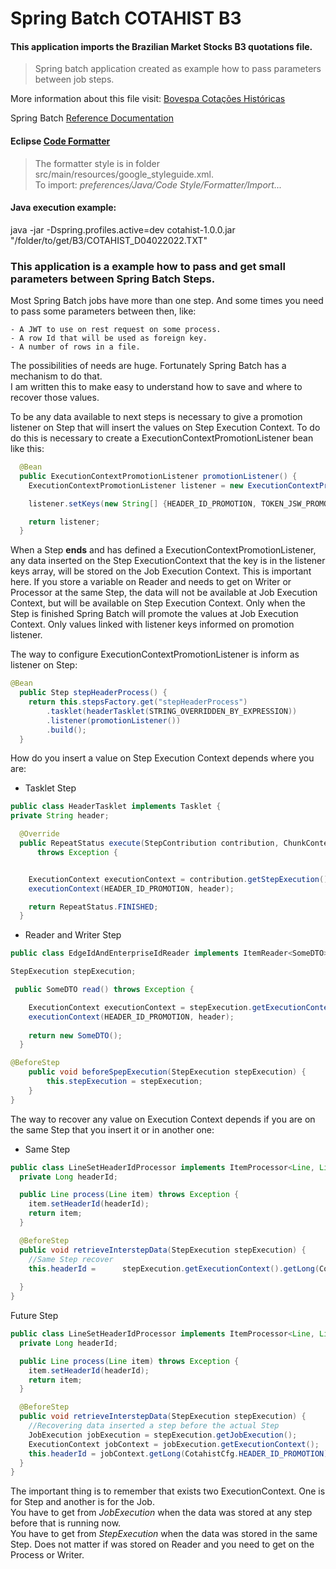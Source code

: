 # Spring Batch COTAHIST B3  

#### This application imports the Brazilian Market Stocks B3 quotations file.   

> Spring batch application created as example how to pass parameters between job steps.   

More information about this file visit: [Bovespa Cotações Históricas](https://www.b3.com.br/pt_br/market-data-e-indices/servicos-de-dados/market-data/historico/mercado-a-vista/cotacoes-historicas/)

Spring Batch [Reference Documentation](https://docs.spring.io/spring-batch/docs/current-SNAPSHOT/reference/html/index-single.html)

#### Eclipse [Code Formatter](https://github.com/google/styleguide/blob/gh-pages/eclipse-java-google-style.xml)   
> The formatter style is in folder src/main/resources/google_styleguide.xml.   
To import: _preferences/Java/Code Style/Formatter/Import..._   


#### Java execution example:   
java -jar -Dspring.profiles.active=dev cotahist-1.0.0.jar "/folder/to/get/B3/COTAHIST_D04022022.TXT"

### This application is a example how to pass and get small parameters between Spring Batch Steps.

Most Spring Batch jobs have more than one step. And some times you need to pass some parameters between then, like:   

	- A JWT to use on rest request on some process.   
	- A row Id that will be used as foreign key.   
	- A number of rows in a file.   

The possibilities of needs are huge. Fortunately Spring Batch has a mechanism to do that.   
I am written this to make easy to understand how to save and where to recover those values.

To be any data available to next steps is necessary to give a promotion listener on Step that will insert the values on Step Execution Context. To do do this is necessary to create a ExecutionContextPromotionListener bean like this:

```java
  @Bean
  public ExecutionContextPromotionListener promotionListener() {
    ExecutionContextPromotionListener listener = new ExecutionContextPromotionListener();

    listener.setKeys(new String[] {HEADER_ID_PROMOTION, TOKEN_JSW_PROMOTION});

    return listener;
  }
```

When a Step **ends** and has defined a ExecutionContextPromotionListener, any data inserted on the Step ExecutionContext that the key is in the listener keys array, will be stored on the Job Execution Context. This is important here. If you store a variable on Reader and needs to get on Writer or Processor at the same Step, the data will not be available at Job Execution Context, but will be available on Step Execution Context. Only when the Step is finished Spring Batch will promote the values at Job Execution Context. Only values linked with listener keys informed on promotion listener.

The way to configure ExecutionContextPromotionListener is inform as listener on Step:

```java
@Bean
  public Step stepHeaderProcess() {
    return this.stepsFactory.get("stepHeaderProcess")
        .tasklet(headerTasklet(STRING_OVERRIDDEN_BY_EXPRESSION))
        .listener(promotionListener()) 
        .build();
  }
```

How do you insert a value on Step Execution Context depends where you are:
* Tasklet Step

```java
public class HeaderTasklet implements Tasklet {
private String header;

  @Override
  public RepeatStatus execute(StepContribution contribution, ChunkContext chunkContext)
      throws Exception {


    ExecutionContext executionContext = contribution.getStepExecution().getExecutionContext();
    executionContext(HEADER_ID_PROMOTION, header);

    return RepeatStatus.FINISHED;
  }
```


* Reader and Writer Step

```java
public class EdgeIdAndEnterpriseIdReader implements ItemReader<SomeDTO> {

StepExecution stepExecution;

 public SomeDTO read() throws Exception {

    ExecutionContext executionContext = stepExecution.getExecutionContext();
    executionContext(HEADER_ID_PROMOTION, header);
    
    return new SomeDTO();
  }

@BeforeStep
    public void beforeSpepExecution(StepExecution stepExecution) {
        this.stepExecution = stepExecution;
    }
}
```

The way to recover any value on Execution Context depends if you are on the same Step that you insert it or in another one:

* Same Step

```java
public class LineSetHeaderIdProcessor implements ItemProcessor<Line, Line> {
  private Long headerId;

  public Line process(Line item) throws Exception {
    item.setHeaderId(headerId);
    return item;
  }

  @BeforeStep
  public void retrieveInterstepData(StepExecution stepExecution) {
    //Same Step recover
    this.headerId = 	 stepExecution.getExecutionContext().getLong(CotahistCfg.HEADER_ID_PROMOTION);
    
  }
}
```

Future Step

```java
public class LineSetHeaderIdProcessor implements ItemProcessor<Line, Line> {
  private Long headerId;

  public Line process(Line item) throws Exception {
    item.setHeaderId(headerId);
    return item;
  }

  @BeforeStep
  public void retrieveInterstepData(StepExecution stepExecution) {
    //Recovering data inserted a step before the actual Step
    JobExecution jobExecution = stepExecution.getJobExecution();
    ExecutionContext jobContext = jobExecution.getExecutionContext();
    this.headerId = jobContext.getLong(CotahistCfg.HEADER_ID_PROMOTION);
  }
}
```

The important thing is to remember that exists two ExecutionContext. One is for Step and another is for the Job.   
You have to get from _JobExecution_ when the data was stored at any step before that is running now.   
You have to get from _StepExecution_ when the data was stored in the same Step. Does not matter if was stored on Reader and you need to get on the Process or Writer.    


